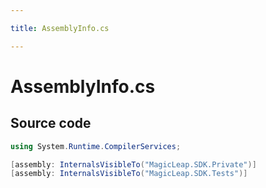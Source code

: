 ```yaml
---

title: AssemblyInfo.cs

---
```



# AssemblyInfo.cs









## Source code

```csharp
using System.Runtime.CompilerServices;

[assembly: InternalsVisibleTo("MagicLeap.SDK.Private")]
[assembly: InternalsVisibleTo("MagicLeap.SDK.Tests")]
```



